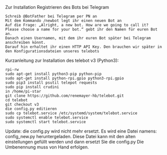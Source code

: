 Zur Installation
Registrieren des Bots bei Telegram

    Schreib @BotFather bei Telegram per PN an
    Mit dem Kommando /newbot legt ihr einen neuen Bot an
    Auf die Frage: „Alright, a new bot. How are we going to call it? Please choose a name for your bot.“ gebt ihr den Namen für euren Bot an.
    Danach einen Usernamen, mit dem ihr euren Bot später bei Telegram anschreiben könnt.
    Darauf hin erhaltet ihr einen HTTP API Key. Den brauchen wir später in den Konfigurationsdateien unseres telebots




Kurzanleitung zur Installation des telebot v3 (Python3):

	rpi-rw
	sudo apt-get install python3-pip python-pip
	sudo apt-get install python-rpi.gpio python3-rpi.gpio
	sudo pip3 install psutil telepot requests
	sudo pip install crudini
	in /home/pi-star
	git clone https://github.com/renemayer-hb/telebot.git
	cd telebot
	git checkout v3
	die config.py editieren
	sudo cp telebot.service /etc/systemd/system/telebot.service
	sudo systemctl enable telebot.service
	sudo systemctl start telebot.service

Update:
die config.py wird nicht mehr ersetzt.
Es wird eine Datei namens: config_new.py heruntergeladen.
Diese Datei kann mit den alten einstellungen gefüllt werden und dann ersetzt Sie die config.py
Die Umbenennung muss von Hand erfolgen.
